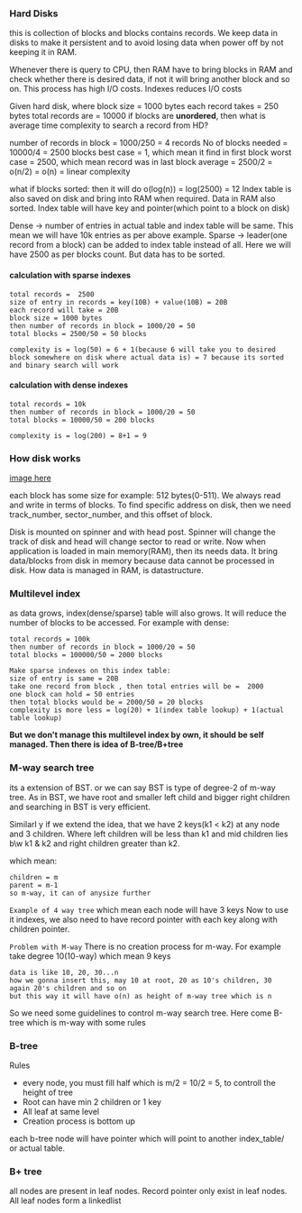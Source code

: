 ### Hard Disks
this is collection of blocks and blocks contains records. We keep data in disks to make it persistent and to avoid losing data when power off by not keeping it in RAM.

Whenever there is query to CPU, then RAM have to bring blocks in RAM and check whether there is desired data, if not it will bring another block and so on. This process has high I/O costs. Indexes reduces I/O costs

Given hard disk, where block size = 1000 bytes
each record takes = 250 bytes
total records are = 10000
if blocks are **unordered**, then what is average time complexity to search a record from HD?

number of records in block = 1000/250 = 4 records
No of blocks needed = 10000/4 = 2500 blocks 
best case = 1, which mean it find in first block
worst case = 2500, which mean record was in last block
average = 2500/2 = o(n/2) = o(n) = linear complexity

what if blocks sorted: then it will do o(log(n)) = log(2500) = 12
Index table is also saved on disk and bring into RAM when required. Data in RAM also sorted. Index table will have key and pointer(which point to a block on disk)

Dense -> number of entries in actual table and index table will be same. This mean we will have 10k entries as per above example.
Sparse -> leader(one record from a block) can be added to index table instead of all. Here we will have 2500 as per blocks count. But data has to be sorted.

#### calculation with sparse indexes
```
total records =  2500
size of entry in records = key(10B) + value(10B) = 20B
each record will take = 20B
block size = 1000 bytes
then number of records in block = 1000/20 = 50
total blocks = 2500/50 = 50 blocks

complexity is = log(50) = 6 + 1(because 6 will take you to desired block somewhere on disk where actual data is) = 7 because its sorted and binary search will work  
```

#### calculation with dense indexes

```
total records = 10k
then number of records in block = 1000/20 = 50
total blocks = 10000/50 = 200 blocks

complexity is = log(200) = 8+1 = 9
```

### How disk works
[image here](https://drive.google.com/drive/u/0/my-drive)

each block has some size for example: 512 bytes(0-511). We always read and write in terms of blocks.
To find specific address on disk, then we need track_number, sector_number, and this offset of block.

Disk is mounted on spinner and with head post. Spinner will change the track of disk and head will change sector to read or write.
Now when application is loaded in main memory(RAM), then its needs data. It bring data/blocks from disk in memory because data cannot be processed in disk. How data is managed in RAM, is datastructure.

### Multilevel index
as data grows, index(dense/sparse) table will also grows. It will reduce the number of blocks to be accessed. For example with dense: 

```
total records = 100k
then number of records in block = 1000/20 = 50
total blocks = 100000/50 = 2000 blocks

Make sparse indexes on this index table:
size of entry is same = 20B
take one record from block , then total entries will be =  2000
one block can hold = 50 entries
then total blocks would be = 2000/50 = 20 blocks
complexity is more less = log(20) + 1(index table lookup) + 1(actual table lookup)
```
**But we don't manage this multilevel index by own, it should be self managed. Then there is idea of B-tree/B+tree**

### M-way search tree 
its a extension of BST. or we can say BST is type of degree-2 of m-way tree. As in BST, we have root and smaller left child and bigger right children and searching in BST is very efficient.

Similarl y if we extend the idea, that we have 2 keys(k1 < k2) at any node  and 3 children. Where left children will be less than k1 and mid children lies b\w k1 & k2 and right children greater than k2.

which mean:
```
children = m
parent = m-1
so m-way, it can of anysize further
```

`Example of 4 way tree` which mean each node will have 3 keys
Now to use it indexes, we also need to have record pointer with each key along with children pointer.

`Problem with M-way`
There is no creation process for m-way. For example take degree 10(10-way) which mean 9 keys
```
data is like 10, 20, 30...n
how we gonna insert this, may 10 at root, 20 as 10's children, 30 again 20's children and so on
but this way it will have o(n) as height of m-way tree which is n 
```

So we need some guidelines to control m-way search tree. Here come B-tree which is m-way with some rules

### B-tree
Rules
- every node, you must fill half which is m/2 = 10/2 = 5, to controll the height of tree 
- Root can have min 2 children or 1 key
- All leaf at same level
- Creation process is bottom up

each b-tree node will have pointer which will point to another index_table/ or actual table.

### B+ tree
all nodes are present in leaf nodes. Record pointer only exist in leaf nodes. All leaf nodes form a linkedlist